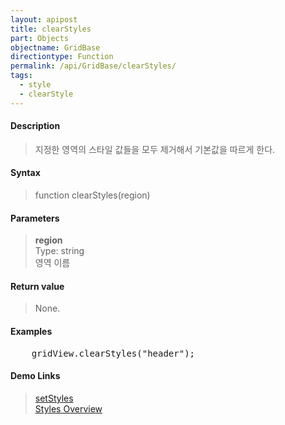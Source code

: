 ```yaml
---
layout: apipost
title: clearStyles
part: Objects
objectname: GridBase
directiontype: Function
permalink: /api/GridBase/clearStyles/
tags:
  - style
  - clearStyle
---
```



#### Description

> 지정한 영역의 스타일 값들을 모두 제거해서 기본값을 따르게 한다.  

#### Syntax

> function clearStyles(region)  

#### Parameters

> **region**  
> Type: string  
> 영역 이름  


#### Return value

> None.

#### Examples 

<pre class="prettyprint">
    gridView.clearStyles("header");
</pre>

#### Demo Links
> [setStyles](/api/GridBase/setStyles)  
> [Styles Overview](http://demo.realgrid.com/Demo/StylesConcept)